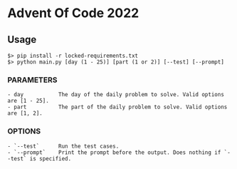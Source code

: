 # Advent Of Code 2022

## Usage

```shell-script
$> pip install -r locked-requirements.txt
$> python main.py [day (1 - 25)] [part (1 or 2)] [--test] [--prompt]
```

### PARAMETERS

    - day           The day of the daily problem to solve. Valid options are [1 - 25].
    - part          The part of the daily problem to solve. Valid options are [1, 2].

### OPTIONS

    - `--test`      Run the test cases.
    - `--prompt`    Print the prompt before the output. Does nothing if `--test` is specified.

